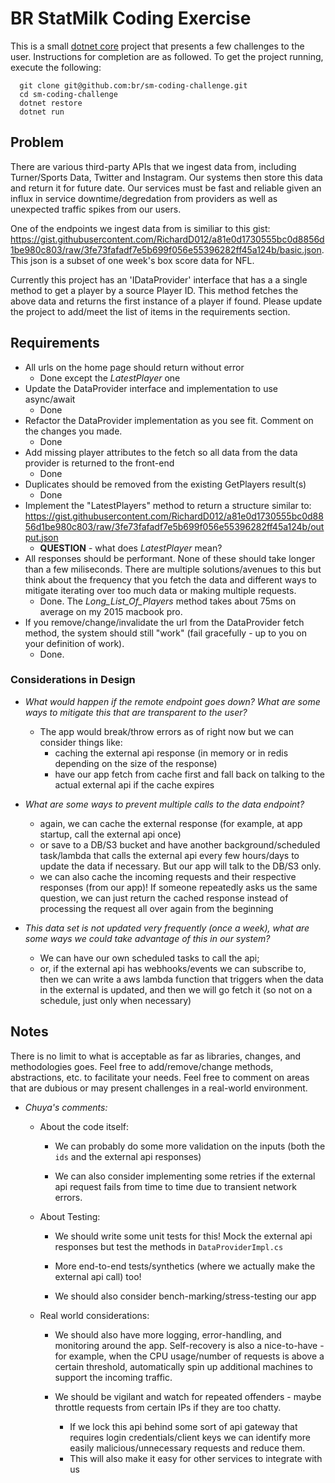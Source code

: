 # BR StatMilk Coding Exercise

This is a small [dotnet core](https://www.microsoft.com/net) project that presents a few challenges to the user.  Instructions for completion are as followed.  To get the project running, execute the following:

      git clone git@github.com:br/sm-coding-challenge.git
      cd sm-coding-challenge
      dotnet restore
      dotnet run

## Problem

There are various third-party APIs that we ingest data from, including Turner/Sports Data, Twitter and Instagram. Our systems then store this data and return it for future date.  Our services must be fast and reliable given an influx in service downtime/degredation from providers as well as unexpected traffic spikes from our users.

One of the endpoints we ingest data from is similiar to this gist: https://gist.githubusercontent.com/RichardD012/a81e0d1730555bc0d8856d1be980c803/raw/3fe73fafadf7e5b699f056e55396282ff45a124b/basic.json. This json is a subset of one week's box score data for NFL.

Currently this project has an 'IDataProvider' interface that has a a single method to get a player by a source Player ID.  This method fetches the above data and returns the first instance of a player if found.  Please update the project to add/meet the list of items in the requirements section.

## Requirements

* All urls on the home page should return without error
  * Done except the _LatestPlayer_ one
* Update the DataProvider interface and implementation to use async/await
  * Done
* Refactor the DataProvider implementation as you see fit.  Comment on the changes you made.
  * Done
* Add missing player attributes to the fetch so all data from the data provider is returned to the front-end
  * Done
* Duplicates should be removed from the existing GetPlayers result(s)
  * Done
* Implement the "LatestPlayers" method to return a structure similar to: https://gist.githubusercontent.com/RichardD012/a81e0d1730555bc0d8856d1be980c803/raw/3fe73fafadf7e5b699f056e55396282ff45a124b/output.json
  * **QUESTION** - what does _LatestPlayer_ mean?
* All responses should be performant.  None of these should take longer than a few miliseconds.  There are multiple solutions/avenues to this but think about the frequency that you fetch the data and different ways to mitigate iterating over too much data or making multiple requests.
  * Done. The _Long_List_Of_Players_ method takes about 75ms on average on my 2015 macbook pro. 
* If you remove/change/invalidate the url from the DataProvider fetch method, the system should still "work" (fail gracefully - up to you on your definition of work).
  * Done.

### Considerations in Design

* _What would happen if the remote endpoint goes down?  What are some ways to mitigate this that are transparent to the user?_

  * The app would break/throw errors as of right now but we can consider things like: 
    * caching the external api response (in memory or in redis depending on the size of the response)
    * have our app fetch from cache first and fall back on talking to the actual external api if the cache expires
* _What are some ways to prevent multiple calls to the data endpoint?_

  * again, we can cache the external response (for example, at app startup, call the external api once) 
  * or save to a DB/S3 bucket and have another background/scheduled task/lambda that calls the external api every few hours/days to update the data if necessary. But our app will talk to the DB/S3 only. 
  * we can also cache the incoming requests and their respective responses (from our app)! If someone repeatedly asks us the same question, we can just return the cached response instead of processing the request all over again from the beginning

* _This data set is not updated very frequently (once a week), what are some ways we could take advantage of this in our system?_

  * We can have our own scheduled tasks to call the api; 
  * or, if the external api has webhooks/events we can subscribe to, then we can write a aws lambda function that triggers when the data in the external is updated, and then we will go fetch it (so not on a schedule, just only when necessary)

## Notes

There is no limit to what is acceptable as far as libraries, changes, and methodologies goes.  Feel free to add/remove/change methods, abstractions, etc. to facilitate your needs.  Feel free to comment on areas that are dubious or may present challenges in a real-world environment.
  * _Chuya's comments:_
    * About the code itself:
      * We can probably do some more validation on the inputs (both the `ids` and the external api responses)

      * We can also consider implementing some retries if the external api request fails from time to time due to transient network errors. 

    * About Testing:
      * We should write some unit tests for this! Mock the external api responses but test the methods in `DataProviderImpl.cs` 

      * More end-to-end tests/synthetics (where we actually make the external api call) too! 

      * We should also consider bench-marking/stress-testing our app

    * Real world considerations:

      * We should also have more logging, error-handling, and monitoring around the app. Self-recovery is also a nice-to-have - for example, when the CPU usage/number of requests is above a certain threshold, automatically spin up additional machines to support the incoming traffic. 

      * We should be vigilant and watch for repeated offenders - maybe throttle requests from certain IPs if they are too chatty. 
        * If we lock this api behind some sort of api gateway that requires login credentials/client keys we can identify more easily malicious/unnecessary requests and reduce them.
        * This will also make it easy for other services to integrate with us
